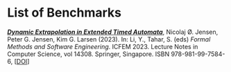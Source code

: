 # List of Benchmarks

_**[Dynamic Extrapolation in Extended Timed Automata](DynamicExtrapolation)**_,
Nicolaj Ø. Jensen, Peter G. Jensen, Kim G. Larsen (2023).  In: Li, Y., Tahar, S. (eds) *Formal Methods and Software Engineering*. ICFEM 2023. Lecture Notes in Computer Science, vol 14308. Springer, Singapore. ISBN 978-981-99-7584-6, [[DOI](https://doi.org/10.1007/978-981-99-7584-6_6)]